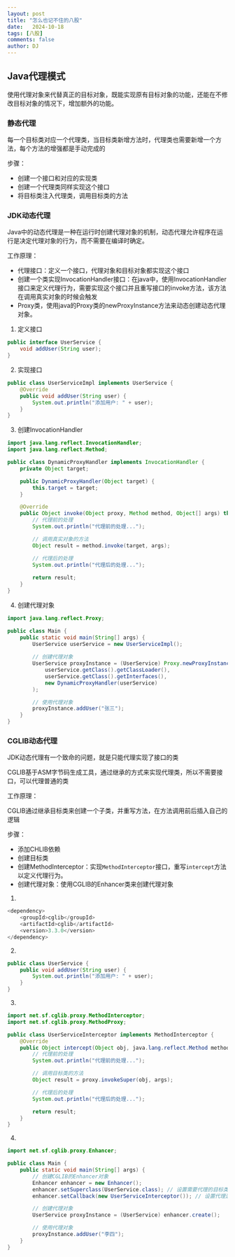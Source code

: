 ```yaml
---
layout: post
title: "怎么也记不住的八股"
date:   2024-10-18
tags: [八股]
comments: false
author: DJ
---
```


## Java代理模式

使用代理对象来代替真正的目标对象，既能实现原有目标对象的功能，还能在不修改目标对象的情况下，增加额外的功能。



### 静态代理

每一个目标类对应一个代理类，当目标类新增方法时，代理类也需要新增一个方法，每个方法的增强都是手动完成的

步骤：

- 创建一个接口和对应的实现类
- 创建一个代理类同样实现这个接口
- 将目标类注入代理类，调用目标类的方法



### JDK动态代理

Java中的动态代理是一种在运行时创建代理对象的机制，动态代理允许程序在运行是决定代理对象的行为，而不需要在编译时确定。

工作原理：

- 代理接口：定义一个接口，代理对象和目标对象都实现这个接口
- 创建一个类实现InvocationHandler接口：在java中，使用InvocationHandler接口来定义代理行为，需要实现这个接口并且重写接口的invoke方法，该方法在调用真实对象的时候会触发
- Proxy类，使用java的Proxy类的newProxyInstance方法来动态创建动态代理对象。

1. 定义接口

```java
public interface UserService {
    void addUser(String user);
}
```

2. 实现接口

```java
public class UserServiceImpl implements UserService {
    @Override
    public void addUser(String user) {
        System.out.println("添加用户: " + user);
    }
}
```

3. 创建InvocationHandler

```java
import java.lang.reflect.InvocationHandler;
import java.lang.reflect.Method;

public class DynamicProxyHandler implements InvocationHandler {
    private Object target;

    public DynamicProxyHandler(Object target) {
        this.target = target;
    }

    @Override
    public Object invoke(Object proxy, Method method, Object[] args) throws Throwable {
        // 代理前的处理
        System.out.println("代理前的处理...");

        // 调用真实对象的方法
        Object result = method.invoke(target, args);

        // 代理后的处理
        System.out.println("代理后的处理...");
        
        return result;
    }
}
```

4. 创建代理对象

```java
import java.lang.reflect.Proxy;

public class Main {
    public static void main(String[] args) {
        UserService userService = new UserServiceImpl();
        
        // 创建代理对象
        UserService proxyInstance = (UserService) Proxy.newProxyInstance(
            userService.getClass().getClassLoader(),
            userService.getClass().getInterfaces(),
            new DynamicProxyHandler(userService)
        );

        // 使用代理对象
        proxyInstance.addUser("张三");
    }
}
```



### CGLIB动态代理

JDK动态代理有一个致命的问题，就是只能代理实现了接口的类

CGLIB基于ASM字节码生成工具，通过继承的方式来实现代理类，所以不需要接口，可以代理普通的类

工作原理：

CGLIB通过继承目标类来创建一个子类，并重写方法，在方法调用前后插入自己的逻辑

步骤：

- 添加CHLIB依赖
- 创建目标类
- 创建MethodInterceptor：实现`MethodInterceptor`接口，重写`intercept`方法以定义代理行为。
- 创建代理对象：使用CGLIB的Enhancer类来创建代理对象



1.

```java
<dependency>
    <groupId>cglib</groupId>
    <artifactId>cglib</artifactId>
    <version>3.3.0</version>
</dependency>
```

2.

```java
public class UserService {
    public void addUser(String user) {
        System.out.println("添加用户: " + user);
    }
}
```

3.

```java
import net.sf.cglib.proxy.MethodInterceptor;
import net.sf.cglib.proxy.MethodProxy;

public class UserServiceInterceptor implements MethodInterceptor {
    @Override
    public Object intercept(Object obj, java.lang.reflect.Method method, Object[] args, MethodProxy proxy) throws Throwable {
        // 代理前的处理
        System.out.println("代理前的处理...");

        // 调用目标类的方法
        Object result = proxy.invokeSuper(obj, args);

        // 代理后的处理
        System.out.println("代理后的处理...");

        return result;
    }
}
```

4.

```java
import net.sf.cglib.proxy.Enhancer;

public class Main {
    public static void main(String[] args) {
        // 创建CGLIB的Enhancer对象
        Enhancer enhancer = new Enhancer();
        enhancer.setSuperclass(UserService.class); // 设置需要代理的目标类
        enhancer.setCallback(new UserServiceInterceptor()); // 设置代理逻辑

        // 创建代理对象
        UserService proxyInstance = (UserService) enhancer.create();

        // 使用代理对象
        proxyInstance.addUser("李四");
    }
}
```
<br>



